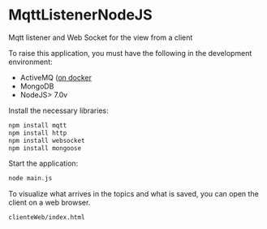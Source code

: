 # MqttListenerNodeJS

Mqtt listener and Web Socket for the view from a client

To raise this application, you must have the following in the development environment:

- ActiveMQ ([on docker](https://hub.docker.com/r/webcenter/activemq/)
- MongoDB
- NodeJS> 7.0v

Install the necessary libraries:

```sh
npm install mqtt
npm install http
npm install websocket
npm install mongoose
```

Start the application:

```sh
node main.js
```

To visualize what arrives in the topics and what is saved, you can open the client on a web browser.

```sh
clienteWeb/index.html
```
